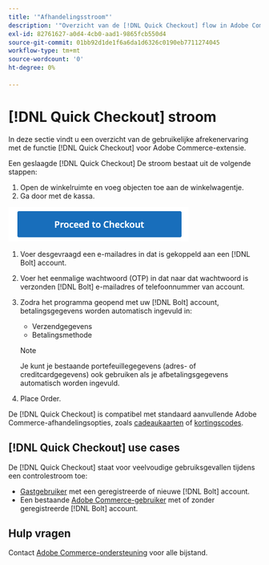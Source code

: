 ```yaml
---
title: '"Afhandelingsstroom"'
description: '"Overzicht van de [!DNL Quick Checkout] flow in Adobe Commerce."'
exl-id: 82761627-a0d4-4cb0-aad1-9865fcb550d4
source-git-commit: 01bb92d1de1f6a6da1d6326c0190eb7711274045
workflow-type: tm+mt
source-wordcount: '0'
ht-degree: 0%

---
```


# [!DNL Quick Checkout] stroom

In deze sectie vindt u een overzicht van de gebruikelijke afrekenervaring met de functie [!DNL Quick Checkout] voor Adobe Commerce-extensie.

Een geslaagde [!DNL Quick Checkout] De stroom bestaat uit de volgende stappen:

1. Open de winkelruimte en voeg objecten toe aan de winkelwagentje.
1. Ga door met de kassa.

![Afhandeling](assets/proceed-checkout.png)

1. Voer desgevraagd een e-mailadres in dat is gekoppeld aan een [!DNL Bolt] account.
1. Voer het eenmalige wachtwoord (OTP) in dat naar dat wachtwoord is verzonden [!DNL Bolt] e-mailadres of telefoonnummer van account.
1. Zodra het programma geopend met uw [!DNL Bolt] account, betalingsgegevens worden automatisch ingevuld in:

   - Verzendgegevens
   - Betalingsmethode

   >[!NOTE]
   >
   > Je kunt je bestaande portefeuillegegevens (adres- of creditcardgegevens) ook gebruiken als je afbetalingsgegevens automatisch worden ingevuld.

1. Place Order.

De [!DNL Quick Checkout] is compatibel met standaard aanvullende Adobe Commerce-afhandelingsopties, zoals [cadeaukaarten](https://docs.magento.com/user-guide/catalog/product-gift-card.html) of [kortingscodes](https://docs.magento.com/user-guide/marketing/price-rules-cart-coupon.html).

## [!DNL Quick Checkout] use cases

De [!DNL Quick Checkout] staat voor veelvoudige gebruiksgevallen tijdens een controlestroom toe:

- [Gastgebruiker](../quick-checkout/checkout-adobe-commerce.md) met een geregistreerde of nieuwe [!DNL Bolt] account.
- Een bestaande [Adobe Commerce-gebruiker](../quick-checkout/checkout-adobe-commerce.md) met of zonder geregistreerde [!DNL Bolt] account.

## Hulp vragen

Contact [Adobe Commerce-ondersteuning](mailto:quick-checkout-support@adobe.com) voor alle bijstand.

